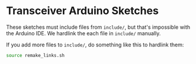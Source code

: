 # Transceiver Arduino Sketches

These sketches must include files from `include/`, but that's impossible with the Arduino IDE. We hardlink the each file in `include/` manually.

If you add more files to `include/`, do something like this to hardlink them:

```bash
source remake_links.sh
```